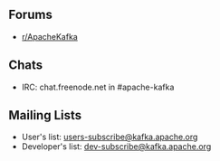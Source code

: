 
## Forums

  * [r/ApacheKafka](https://reddit.com/r/ApacheKafka)
  
## Chats

* IRC: chat.freenode.net in #apache-kafka

## Mailing Lists

 * User's list: users-subscribe@kafka.apache.org
 * Developer's list:  dev-subscribe@kafka.apache.org
 